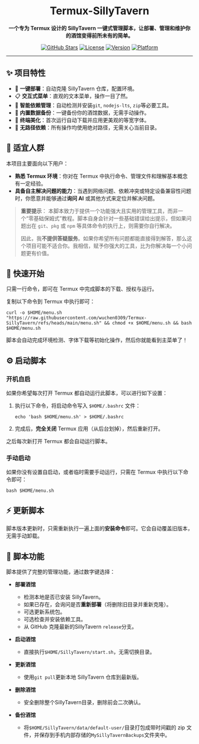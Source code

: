 <div align="center">

# Termux-SillyTavern

**一个专为 Termux 设计的 SillyTavern 一键式管理脚本，让部署、管理和维护你的酒馆变得前所未有的简单。**

[![GitHub Stars](https://img.shields.io/github/stars/wuchen0309/Termux-SillyTavern.svg?style=for-the-badge&logo=github)](https://github.com/wuchen0309/Termux-SillyTavern)
[![License](https://img.shields.io/badge/License-CC%20BY--NC--SA%204.0-blue.svg?style=for-the-badge)](https://github.com/wuchen0309/Termux-SillyTavern/blob/main/LICENSE)
[![Version](https://img.shields.io/badge/Version-2025.10.16-brightgreen.svg?style=for-the-badge)](https://github.com/wuchen0309/Termux-SillyTavern/blob/main/menu.sh)
[![Platform](https://img.shields.io/badge/Platform-Termux%20(Android)-orange.svg?style=for-the-badge&logo=android)](https://termux.dev/cn/index.html)

</div>

---

## ✨ 项目特性

- 🚀 **一键部署**：自动克隆 SillyTavern 仓库，配置环境。
- 📋 **交互式菜单**：直观的文本菜单，操作一目了然。
- 🔧 **智能依赖管理**：自动检测并安装`git`, `nodejs-lts`, `zip`等必要工具。
- 💾 **内置数据备份**：一键备份你的酒馆数据，无需手动操作。
- 🎨 **终端美化**：首次运行自动下载并应用更美观的等宽字体。
- 🧹 **无路径依赖**：所有操作均使用绝对路径，无需关心当前目录。

## 📝 适宜人群

本项目主要面向以下用户：

- **熟悉 Termux 环境**：你对在 Termux 中执行命令、管理文件和理解基本概念有一定经验。
- **具备自主解决问题的能力**：当遇到网络问题、依赖冲突或特定设备兼容性问题时，你愿意并能够通过**询问 AI** 或其他方式来定位并解决问题。

> **重要提示**：
> 本脚本致力于提供一个功能强大且实用的管理工具，而非一个“零基础保姆式”教程。脚本自身会针对一些基础错误给出提示，但如果问题出在 `git`、`pkg` 或 `npm` 等具体命令的执行上，则需要你自行解决。
>
> 因此，我**不提供答疑服务**。如果你希望所有问题都能直接得到解答，那么这个项目可能不适合你。我相信，赋予你强大的工具，比为你解决每一个小问题更有价值。

## 🚀 快速开始

只需一行命令，即可在 Termux 中完成脚本的下载、授权与运行。

复制以下命令到 Termux 中执行即可：

```
curl -o $HOME/menu.sh "https://raw.githubusercontent.com/wuchen0309/Termux-SillyTavern/refs/heads/main/menu.sh" && chmod +x $HOME/menu.sh && bash $HOME/menu.sh
```

脚本会自动完成环境检测、字体下载等初始化操作，然后你就能看到主菜单了！

## ⚙️ 启动脚本

### 开机自启

如果你希望每次打开 Termux 都自动运行此脚本，可以进行如下设置：

1.  执行以下命令，将启动命令写入 `$HOME/.bashrc` 文件：
    ```
    echo 'bash $HOME/menu.sh' > $HOME/.bashrc
    ```
2.  完成后，**完全关闭** Termux 应用（从后台划掉），然后重新打开。

之后每次新打开 Termux 都会自动运行脚本。

### 手动启动

如果你没有设置自启动，或者临时需要手动运行，只需在 Termux 中执行以下命令即可：

```
bash $HOME/menu.sh
```

## ⚡ 更新脚本

脚本版本更新时，只需重新执行一遍上面的**安装命令**即可。它会自动覆盖旧版本，无需手动卸载。

## 📖 脚本功能

脚本提供了完整的管理功能，通过数字键选择：

- **部署酒馆**
  - 检测本地是否已安装 SillyTavern。
  - 如果已存在，会询问是否**重新部署**（将删除旧目录并重新克隆）。
  - 可选更新系统包。
  - 可选检查并安装依赖工具。
  - 从 GitHub 克隆最新的SillyTavern `release`分支。

- **启动酒馆**
  - 直接执行`$HOME/SillyTavern/start.sh`，无需切换目录。

- **更新酒馆**
  - 使用`git pull`更新本地 SillyTavern 仓库到最新版。

- **删除酒馆**
  - 安全删除整个SillyTavern目录，删除前会二次确认。

- **备份酒馆**
  - 将`$HOME/SillyTavern/data/default-user/`目录打包成带时间戳的 zip 文件，并保存到手机内部存储的`MySillyTavernBackups`文件夹中。